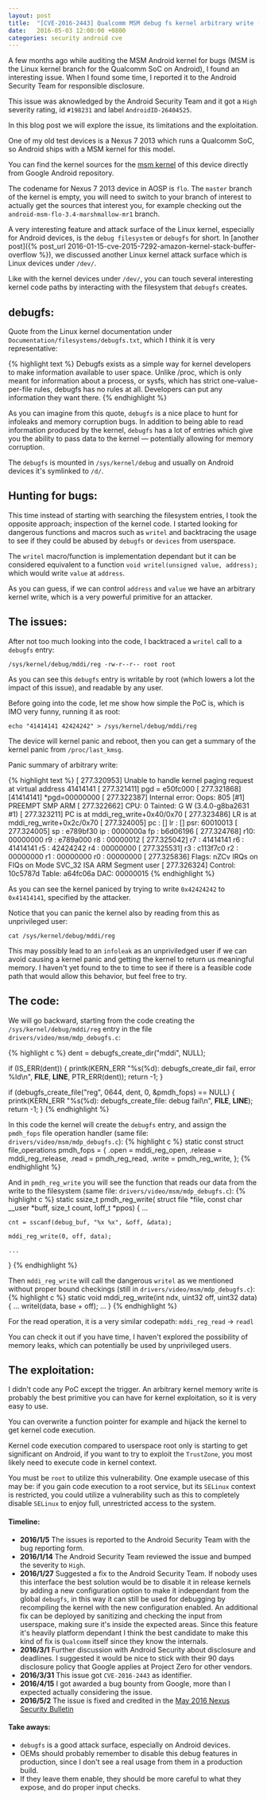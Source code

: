 ```yaml
---
layout: post
title:  "[CVE-2016-2443] Qualcomm MSM debug fs kernel arbitrary write (Nexus 5, Nexus 7 2013 and maybe other models)"
date:   2016-05-03 12:00:00 +0800
categories: security android cve
---
```


A few months ago while auditing the MSM Android kernel for bugs (MSM is the Linux kernel branch for the Qualcomm SoC on Android),  I found an interesting issue.  When I found some time, I reported it to the Android Security Team for responsible disclosure.

This issue was aknowledged by the Android Security Team and it got a `High` severity rating, id `#198231` and label `AndroidID-26404525`.

In this blog post we will explore the issue, its limitations and the exploitation.

One of my old test devices is a Nexus 7 2013 which runs a Qualcomm SoC, so Android ships with a MSM kernel for this model.

You can find the kernel sources for the [msm kernel][msm-kernel-repo] of this device directly from Google Android repository.

The codename for Nexus 7 2013 device in AOSP is `flo`. The `master` branch of the kernel is empty, you will need to switch to your branch of interest to actually get the sources that interest you, for example checking out the `android-msm-flo-3.4-marshmallow-mr1` branch.

A very interesting feature and attack surface of the Linux kernel, especially for Android devices, is the `debug filesystem` or `debugfs` for short. 
In [another post]({% post_url 2016-01-15-cve-2015-7292-amazon-kernel-stack-buffer-overflow %}), we discussed another Linux kernel attack surface which is Linux devices under `/dev/`.

Like with the kernel devices under `/dev/`, you can touch several interesting kernel code paths by interacting with the filesystem that `debugfs` creates.


## debugfs:
Quote from the Linux kernel documentation under `Documentation/filesystems/debugfs.txt`, which I think it is very representative:

{% highlight text %}
Debugfs exists as a simple way for kernel developers to make information
available to user space.  Unlike /proc, which is only meant for information
about a process, or sysfs, which has strict one-value-per-file rules,
debugfs has no rules at all.  Developers can put any information they want
there.
{% endhighlight %}

As you can imagine from this quote, `debugfs` is a nice place to hunt for infoleaks and memory corruption bugs.  In addition to being able to read information produced by the kernel, `debugfs` has a lot of entries which give you the ability to pass data to the kernel — potentially allowing for memory corruption.

The `debugfs` is mounted in `/sys/kernel/debug` and usually on Android devices it's symlinked to `/d/`.

## Hunting for bugs:
This time instead of starting with searching the filesystem entries, I took the opposite approach; inspection of the kernel code.  I started looking for dangerous functions and macros such as `writel` and backtracing the usage to see if they could be abused by `debugfs` or `devices` from userspace.

The `writel` macro/function is implementation dependant but it can be considered equivalent to a function `void writel(unsigned value, address);` which would write `value` at `address`.

As you can guess, if we can control `address` and `value` we have an arbitrary kernel write, which is a very powerful primitive for an attacker.

## The issues:
After not too much looking into the code, I backtraced a `writel` call to a `debugfs` entry:

`/sys/kernel/debug/mddi/reg -rw-r--r-- root root`

As you can see this `debugfs` entry is writable by root (which lowers a lot the impact of this issue), and readable by any user.

Before going into the code, let me show how simple the PoC is, which is IMO very funny, running it as root:

`echo "41414141 42424242" > /sys/kernel/debug/mddi/reg`

The device will kernel panic and reboot, then you can get a summary of the kernel panic from `/proc/last_kmsg`.

Panic summary of arbitrary write:

{% highlight text %}
[  277.320953] Unable to handle kernel paging request at virtual address 41414141
[  277.321411] pgd = e50fc000
[  277.321868] [41414141] *pgd=00000000
[  277.322387] Internal error: Oops: 805 [#1] PREEMPT SMP ARM
[  277.322662] CPU: 0    Tainted: G        W     (3.4.0-g8ba2631 #1)
[  277.323211] PC is at mddi_reg_write+0x40/0x70
[  277.323486] LR is at mddi_reg_write+0x2c/0x70
[  277.324005] pc : [<c02e04fc>]    lr : [<c02e04e8>]    psr: 60010013
[  277.324005] sp : e789bf30  ip : 0000000a  fp : b6d06196
[  277.324768] r10: 00000000  r9 : e789a000  r8 : 00000012
[  277.325042] r7 : 41414141  r6 : 41414141  r5 : 42424242  r4 : 00000000
[  277.325531] r3 : c113f7c0  r2 : 00000000  r1 : 00000000  r0 : 00000000
[  277.325836] Flags: nZCv  IRQs on  FIQs on  Mode SVC_32  ISA ARM  Segment user
[  277.326324] Control: 10c5787d  Table: a64fc06a  DAC: 00000015
{% endhighlight %}

As you can see the kernel paniced by trying to write `0x42424242` to `0x41414141`, specified by the attacker.

Notice that you can panic the kernel also by reading from this as unprivileged user:

`cat /sys/kernel/debug/mddi/reg`

This may possibly lead to an `infoleak` as an unpriviledged user if we can avoid causing a kernel panic and getting the kernel to return us meaningful memory. I haven't yet found to the to time to see if there is a feasible code path that would allow this behavior, but feel free to try.

## The code:
We will go backward, starting from the code creating the `/sys/kernel/debug/mddi/reg` entry in the file `drivers/video/msm/mdp_debugfs.c`:

{% highlight c %}
dent = debugfs_create_dir("mddi", NULL);

if (IS_ERR(dent)) {
    printk(KERN_ERR "%s(%d): debugfs_create_dir fail, error %ld\n",
        __FILE__, __LINE__, PTR_ERR(dent));
    return -1;
}

if (debugfs_create_file("reg", 0644, dent, 0, &pmdh_fops)
        == NULL) {
    printk(KERN_ERR "%s(%d): debugfs_create_file: debug fail\n",
        __FILE__, __LINE__);
    return -1;
}
{% endhighlight %}

In this code the kernel will create the `debugfs` entry, and assign the `pmdh_fops` file operation handler (same file: `drivers/video/msm/mdp_debugfs.c`):
{% highlight c %}
static const struct file_operations pmdh_fops = {
    .open = mddi_reg_open,
    .release = mddi_reg_release,
    .read = pmdh_reg_read,
    .write = pmdh_reg_write,
};
{% endhighlight %}

And in `pmdh_reg_write` you will see the function that reads our data from the write to the filesystem (same file: `drivers/video/msm/mdp_debugfs.c`): 
{% highlight c %}
static ssize_t pmdh_reg_write(
    struct file *file,
    const char __user *buff,
    size_t count,
    loff_t *ppos)
{
    ...

    cnt = sscanf(debug_buf, "%x %x", &off, &data);

    mddi_reg_write(0, off, data);

    ...
}
{% endhighlight %}

Then `mddi_reg_write` will call the dangerous `writel` as we mentioned without proper bound checkings (still in `drivers/video/msm/mdp_debugfs.c`):
{% highlight c %}
static void mddi_reg_write(int ndx, uint32 off, uint32 data)
{
    ...
    writel(data, base + off);
    ...
}
{% endhighlight %}

For the read operation, it is a very similar codepath:
`mddi_reg_read` -> `readl`

You can check it out if you have time, I haven't explored the possibility of memory leaks, which can potentially be used by unprivileged users.

## The exploitation:

I didn't code any PoC except the trigger. An arbitrary kernel memory write is probably the best primitive you can have for kernel exploitation, so it is very easy to use.

You can overwrite a function pointer for example and hijack the kernel to get kernel code execution.

Kernel code execution compared to userspace root only is starting to get significant on Android, if you want to try to exploit the `TrustZone`, you most likely need to execute code in kernel context.

You must be `root` to utilize this vulnerability.  One example usecase of this may be: if you gain code execution to a root service, but its `SELinux` context is restricted, you could utilize a vulnerability such as this to completely disable `SELinux` to enjoy full, unrestricted access to the system.

#### Timeline:
- **2016/1/5** The issues is reported to the Android Security Team with the bug reporting form.
- **2016/1/14** The Android Security Team reviewed the issue and bumped the severity to `High`.
- **2016/1/27** Suggested a fix to the Android Security Team. If nobody uses this interface the best solution would be to disable it in release kernels by adding a new configuration option to make it independant from the global `debugfs`, in this way it can still be used for debugging by recompiling the kernel with the new configuration enabled. An additional fix can be deployed by sanitizing and checking the input from userspace, making sure it's inside the expected areas. Since this feature it's heavily platform dependant I think the best candidate to make this kind of fix is `Qualcomm` itself since they know the internals.
- **2016/3/1** Further discussion with Android Security about disclosure and deadlines. I suggested it would be nice to stick with their 90 days disclosure policy that Google applies at Project Zero for other vendors.
- **2016/3/31** This issue got `CVE-2016-2443` as identifier.
- **2016/4/15** I got awarded a bug bounty from Google, more than I expected actually considering the issue.
- **2016/5/2** The issue is fixed and credited in the [May 2016 Nexus Security Bulletin][may-2016-bulletin]

#### Take aways:
- `debugfs` is a good attack surface, especially on Android devices.
- OEMs should probably remember to disable this debug features in production, since I don't see a real usage from them in a production build.
- If they leave them enable, they should be more careful to what they expose, and do proper input checks.


[msm-kernel-repo]: https://android.googlesource.com/kernel/msm/
[may-2016-bulletin]: https://source.android.com/security/bulletin/2016-05-01.html
